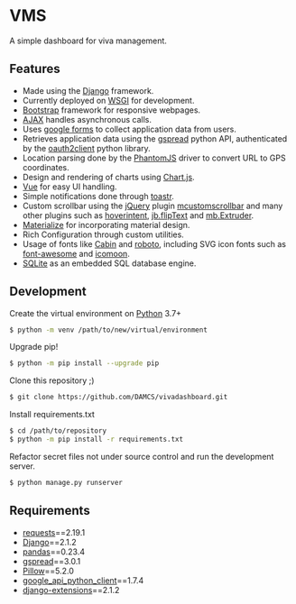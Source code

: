 # VMS
A simple dashboard for viva management.

## Features
* Made using the [Django] framework.
* Currently deployed on [WSGI] for development.
* [Bootstrap] framework for responsive webpages.
* [AJAX] handles asynchronous calls.
* Uses [google forms] to collect application data from users.
* Retrieves application data using the [gspread] python API, authenticated by the [oauth2client] python library.
* Location parsing done by the [PhantomJS] driver to convert URL to GPS coordinates.
* Design and rendering of charts using [Chart.js].
* [Vue] for easy UI handling.
* Simple notifications done through [toastr].
* Custom scrollbar using the [jQuery] plugin [mcustomscrollbar] and many other plugins such as [hoverintent], [jb.flipText] and [mb.Extruder].
* [Materialize] for incorporating material design.
* Rich Configuration through custom utilities.
* Usage of fonts like [Cabin] and [roboto], including SVG icon fonts such as [font-awesome] and [icomoon].
* [SQLite] as an embedded SQL database engine.

## Development
Create the virtual environment on [Python] 3.7+
```sh
$ python -m venv /path/to/new/virtual/environment
```
Upgrade pip!
```sh
$ python -m pip install --upgrade pip
```
Clone this repository ;)
```sh
$ git clone https://github.com/DAMCS/vivadashboard.git
```
Install requirements.txt
```sh
$ cd /path/to/repository
$ python -m pip install -r requirements.txt
```
Refactor secret files not under source control and run the development server.
```sh
$ python manage.py runserver
```

## Requirements
* [requests]==2.19.1
* [Django]==2.1.2
* [pandas]==0.23.4
* [gspread]==3.0.1
* [Pillow]==5.2.0
* [google_api_python_client]==1.7.4
* [django-extensions]==2.1.2

[//]: # (Comments)

[Django]: <https://github.com/django/django>
[jQuery]: <https://jquery.com/>
[Bootstrap]: <https://github.com/twbs/bootstrap>
[AJAX]: <https://code.djangoproject.com/wiki/AJAX>
[gspread]: <https://github.com/burnash/gspread>
[google forms]: <https://www.google.com/forms/about/>
[oauth2client]: <https://github.com/googleapis/oauth2client>
[WSGI]: <https://wsgi.readthedocs.io/en/latest/#>
[PhantomJS]: <https://github.com/ariya/phantomjs/>
[Chart.js]: <https://github.com/chartjs/Chart.js>
[Vue]: <https://github.com/vuejs/vue>
[mcustomscrollbar]: <https://github.com/malihu/malihu-custom-scrollbar-plugin>
[Materialize]: <https://github.com/dogfalo/materialize/>
[toastr]: <https://github.com/CodeSeven/toastr>
[requests]: <https://github.com/requests/requests/>
[pandas]: <https://github.com/pandas-dev/pandas>
[Pillow]: <https://github.com/python-pillow/Pillow>
[google_api_python_client]: <https://github.com/googleapis/google-api-python-client>
[django-extensions]: <https://github.com/django-extensions/django-extensions>
[Cabin]: <https://fonts.google.com/specimen/Cabin>
[font-awesome]: <https://github.com/FortAwesome/Font-Awesome>
[roboto]: <https://fonts.google.com/specimen/Roboto>
[icomoon]: <https://icomoon.io/>
[SQLite]: <https://sqlite.org/index.html>
[Python]: <https://github.com/python/cpython>
[hoverintent]: <https://github.com/briancherne/jquery-hoverIntent>
[jb.flipText]: <https://github.com/pupunzi/jquery.mb.flipText>
[mb.Extruder]: <https://github.com/pupunzi/jquery.mb.extruder>
